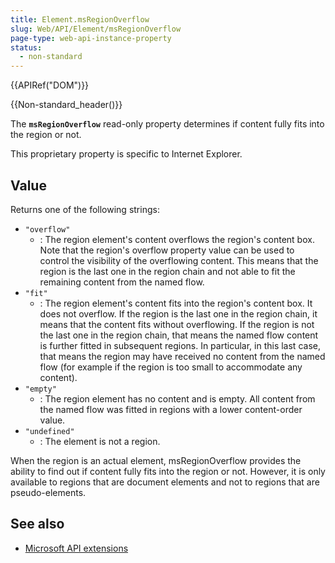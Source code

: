 ```yaml
---
title: Element.msRegionOverflow
slug: Web/API/Element/msRegionOverflow
page-type: web-api-instance-property
status:
  - non-standard
---
```


{{APIRef("DOM")}}

{{Non-standard_header()}}

The **`msRegionOverflow`** read-only property determines if content fully fits into the region or not.

This proprietary property is specific to Internet Explorer.

## Value

Returns one of the following strings:

- `"overflow"`
  - : The region element's content overflows the region's content box. Note that the region's overflow property value can be used to control the visibility of the overflowing content. This means that the region is the last one in the region chain and not able to fit the remaining content from the named flow.
- `"fit"`
  - : The region element's content fits into the region's content box. It does not overflow. If the region is the last one in the region chain, it means that the content fits without overflowing. If the region is not the last one in the region chain, that means the named flow content is further fitted in subsequent regions. In particular, in this last case, that means the region may have received no content from the named flow (for example if the region is too small to accommodate any content).
- `"empty"`
  - : The region element has no content and is empty. All content from the named flow was fitted in regions with a lower content-order value.
- `"undefined"`
  - : The element is not a region.

When the region is an actual element, msRegionOverflow provides the ability to find out if content fully fits into the region or not. However, it is only available to regions that are document elements and not to regions that are pseudo-elements.

## See also

- [Microsoft API extensions](/en-US/docs/Web/API/Microsoft_Extensions)
